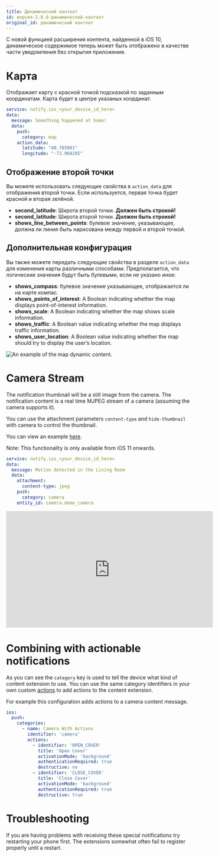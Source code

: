 ```yaml
---
title: Динамический контент
id: версия-1.0.0-динамический-контент
original_id: динамический контент
---
```


С новой функцией расширения контента, найденной в iOS 10, динамическое содержимое теперь может быть отображено в качестве части уведомления без открытия приложения.

# Карта

Отображает карту с красной точкой подсказкой по заданным координатам. Карта будет в центре указаных координат.

```yaml
service: notify.ios_<your_device_id_here>
data:
  message: Something happened at home!
  data:
    push:
      category: map
    action_data:
      latitude: "40.785091"
      longitude: "-73.968285"
```

## Отображение второй точки

Вы можете использовать следующие свойства в `action_data` для отображения второй точки. Если используется, первая точка будет красной и вторая зелёной.

- **second_latitude**: Широта второй точки. **Должен быть строкой!**
- **second_latitude**: Широта второй точки. **Должен быть строкой!**
- **shows_line_between_points**: булевое значение, указывающее, должна ли линия быть нарисована между первой и второй точкой.

## Дополнительная конфигурация

Вы также можете передать следующие свойства в разделе `action_data` для изменения карты различными способами. Предполагается, что логические значения будут быть булевыми, если не указано иное:

- **shows_compass**: булевое значение указывающее, отображается ли на карте компас.
- **shows_points_of_interest**: A Boolean indicating whether the map displays point-of-interest information.
- **shows_scale**: A Boolean indicating whether the map shows scale information.
- **shows_traffic**: A Boolean value indicating whether the map displays traffic information.
- **shows_user_location**: A Boolean value indicating whether the map should try to display the user’s location.

![An example of the map dynamic content.](assets/ios/map.png)

# Camera Stream

The notification thumbnail will be a still image from the camera. The notification content is a real time MJPEG stream of a camera (assuming the camera supports it).

You can use the attachment parameters `content-type` and `hide-thumbnail` with camera to control the thumbnail.

You can view an example [here](https://www.youtube.com/watch?v=LmYwpxPKW0g).

Note: This functionality is only available from iOS 11 onwards.

```yaml
service: notify.ios_<your_device_id_here>
data:
  message: Motion detected in the Living Room
  data:
    attachment:
      content-type: jpeg
    push:
      category: camera
    entity_id: camera.demo_camera
```

<div class='videoWrapper'>
<iframe width="560" height="315" src="https://www.youtube.com/embed/LmYwpxPKW0g" frameborder="0" allowfullscreen mark="crwd-mark"></iframe>
</div>

# Combining with actionable notifications

As you can see the `category` key is used to tell the device what kind of content extension to use. You can use the same category identifiers in your own custom [actions](actionable.md) to add actions to the content extension.

For example this configuration adds actions to a camera content message.

```yaml
ios:
  push:
    categories:
      - name: Camera With Actions
        identifier: 'camera'
        actions:
          - identifier: 'OPEN_COVER'
            title: 'Open Cover'
            activationMode: 'background'
            authenticationRequired: true
            destructive: no
          - identifier: 'CLOSE_COVER'
            title: 'Close Cover'
            activationMode: 'background'
            authenticationRequired: true
            destructive: true
```

# Troubleshooting

If you are having problems with receiving these special notifications try restarting your phone first. The extensions somewhat often fail to register properly until a restart.